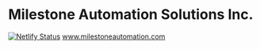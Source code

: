 # Milestone Automation Solutions Inc. 
[![Netlify Status](https://api.netlify.com/api/v1/badges/94615e46-7f1a-47a8-90a3-7a7b11110db0/deploy-status)](https://app.netlify.com/sites/milestone-automation/deploys)
www.milestoneautomation.com
